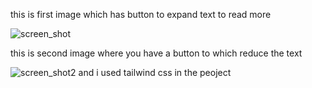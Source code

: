 this is first image which has button to expand text to read more 

![screen_shot](https://github.com/0gopi0/reactjs_mini_projects/assets/67084912/2f432e99-db2e-499f-9689-7af95f253ec8)



this is second image where you have a button to which reduce the text

![screen_shot2](https://github.com/0gopi0/reactjs_mini_projects/assets/67084912/a38f4ec2-91ea-4293-a313-5d7ea16a7e7c)
and i used tailwind css in the peoject
